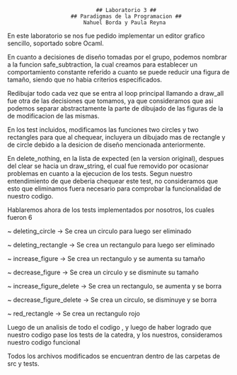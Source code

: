 								## Laboratorio 3 ##
						## Paradigmas de la Programacion ##
   							Nahuel Borda y Paula Reyna

En este laboratorio se nos fue pedido implementar un editor grafico sencillo, 
soportado sobre Ocaml.


En cuanto a decisiones de diseño tomadas por el grupo, podemos nombrar
a la funcion safe_subtraction, la cual creamos para establecer un comportamiento
constante referido a cuanto se puede reducir una figura de tamaño, siendo
que no habia criterios especificados. 

Redibujar todo cada vez que se entra al loop principal llamando a draw_all 
fue otra de las decisiones que tomamos, ya que consideramos que asi podemos separar 
abstractamente la parte de dibujado de las figuras de la de modificacion
de las mismas.

En los test incluidos, modificamos las funciones two circles y two rectangles
para que al chequear, incluyera un dibujado mas de rectangle y de circle
debido a la desicion de diseño mencionada anteriormente.

En delete_nothing, en la lista de expected (en la version original), despues del
clear se hacia un draw_string, el cual fue removido por ocasionar problemas en
cuanto a la ejecucion de los tests. Segun nuestro entendimiento de que deberia
chequear este test, no consideramos que esto que eliminamos fuera necesario para
comprobar la funcionalidad de nuestro codigo.


Hablaremos ahora de los tests implementados por nosotros, los cuales fueron 6

~ deleting_circle -> Se crea un circulo para luego ser eliminado

~ deleting_rectangle -> Se crea un rectangulo para luego ser eliminado

~ increase_figure -> Se crea un rectangulo y se aumenta su tamaño

~ decrease_figure -> Se crea un circulo y se disminute su tamaño

~ increase_figure_delete -> Se crea un rectangulo, se aumenta y se borra

~ decrease_figure_delete -> Se crea un circulo, se disminuye y se borra

~ red_rectangle -> Se crea un rectangulo rojo


Luego de un analisis de todo el codigo , y luego de haber logrado que nuestro
codigo pase los tests de la catedra, y los nuestros, consideramos nuestro 
codigo funcional

Todos los archivos modificados se encuentran dentro de las carpetas de src y 
tests. 